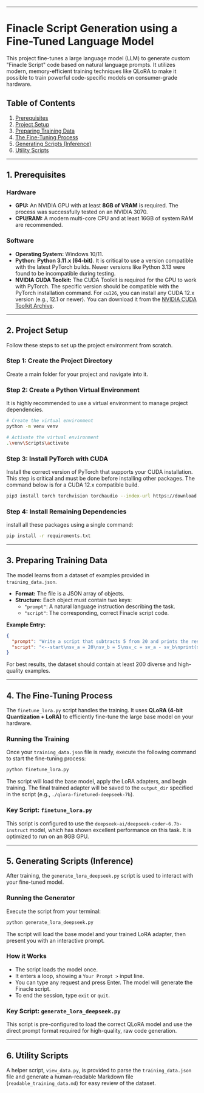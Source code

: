 
-----

# Finacle Script Generation using a Fine-Tuned Language Model

This project fine-tunes a large language model (LLM) to generate custom "Finacle Script" code based on natural language prompts. It utilizes modern, memory-efficient training techniques like QLoRA to make it possible to train powerful code-specific models on consumer-grade hardware.

## Table of Contents

1.  [Prerequisites](https://www.google.com/search?q=%231-prerequisites)
2.  [Project Setup](https://www.google.com/search?q=%232-project-setup)
3.  [Preparing Training Data](https://www.google.com/search?q=%233-preparing-training-data)
4.  [The Fine-Tuning Process](https://www.google.com/search?q=%234-the-fine-tuning-process)
5.  [Generating Scripts (Inference)](https://www.google.com/search?q=%235-generating-scripts-inference)
6.  [Utility Scripts](https://www.google.com/search?q=%236-utility-scripts)

-----

## 1\. Prerequisites

### Hardware

  * **GPU:** An NVIDIA GPU with at least **8GB of VRAM** is required. The process was successfully tested on an NVIDIA 3070.
  * **CPU/RAM:** A modern multi-core CPU and at least 16GB of system RAM are recommended.

### Software

  * **Operating System:** Windows 10/11.
  * **Python:** **Python 3.11.x (64-bit)**. It is critical to use a version compatible with the latest PyTorch builds. Newer versions like Python 3.13 were found to be incompatible during testing.
  * **NVIDIA CUDA Toolkit:** The CUDA Toolkit is required for the GPU to work with PyTorch. The specific version should be compatible with the PyTorch installation command. For `cu126`, you can install any CUDA 12.x version (e.g., 12.1 or newer). You can download it from the [NVIDIA CUDA Toolkit Archive](https://developer.nvidia.com/cuda-toolkit-archive).

-----

## 2\. Project Setup

Follow these steps to set up the project environment from scratch.

### Step 1: Create the Project Directory

Create a main folder for your project and navigate into it.

### Step 2: Create a Python Virtual Environment

It is highly recommended to use a virtual environment to manage project dependencies.

```bash
# Create the virtual environment
python -m venv venv

# Activate the virtual environment
.\venv\Scripts\activate
```

### Step 3: Install PyTorch with CUDA

Install the correct version of PyTorch that supports your CUDA installation. This step is critical and must be done before installing other packages. The command below is for a CUDA 12.x compatible build.

```bash
pip3 install torch torchvision torchaudio --index-url https://download.pytorch.org/whl/cu126
```

### Step 4: Install Remaining Dependencies
install all these packages using a single command:

```bash
pip install -r requirements.txt
```

-----

## 3\. Preparing Training Data

The model learns from a dataset of examples provided in `training_data.json`.

  * **Format:** The file is a JSON array of objects.
  * **Structure:** Each object must contain two keys:
      * `"prompt"`: A natural language instruction describing the task.
      * `"script"`: The corresponding, correct Finacle script code.

**Example Entry:**

```json
{
  "prompt": "Write a script that subtracts 5 from 20 and prints the result.",
  "script": "<--start\nsv_a = 20\nsv_b = 5\nsv_c = sv_a - sv_b\nprint(sv_c)\nend-->"
}
```

For best results, the dataset should contain at least 200 diverse and high-quality examples.

-----

## 4\. The Fine-Tuning Process

The `finetune_lora.py` script handles the training. It uses **QLoRA (4-bit Quantization + LoRA)** to efficiently fine-tune the large base model on your hardware.

### Running the Training

Once your `training_data.json` file is ready, execute the following command to start the fine-tuning process:

```bash
python finetune_lora.py
```

The script will load the base model, apply the LoRA adapters, and begin training. The final trained adapter will be saved to the `output_dir` specified in the script (e.g., `./qlora-finetuned-deepseek-7b`).

### Key Script: `finetune_lora.py`

This script is configured to use the `deepseek-ai/deepseek-coder-6.7b-instruct` model, which has shown excellent performance on this task. It is optimized to run on an 8GB GPU.

-----

## 5\. Generating Scripts (Inference)

After training, the `generate_lora_deepseek.py` script is used to interact with your fine-tuned model.

### Running the Generator

Execute the script from your terminal:

```bash
python generate_lora_deepseek.py
```

The script will load the base model and your trained LoRA adapter, then present you with an interactive prompt.

### How it Works

  * The script loads the model once.
  * It enters a loop, showing a `Your Prompt >` input line.
  * You can type any request and press Enter. The model will generate the Finacle script.
  * To end the session, type `exit` or `quit`.

### Key Script: `generate_lora_deepseek.py`

This script is pre-configured to load the correct QLoRA model and use the direct prompt format required for high-quality, raw code generation.

-----

## 6\. Utility Scripts

A helper script, `view_data.py`, is provided to parse the `training_data.json` file and generate a human-readable Markdown file (`readable_training_data.md`) for easy review of the dataset.